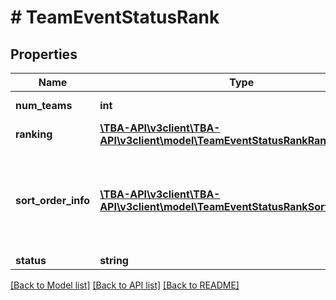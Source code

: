 # # TeamEventStatusRank

## Properties

Name | Type | Description | Notes
------------ | ------------- | ------------- | -------------
**num_teams** | **int** | Number of teams ranked. | [optional] 
**ranking** | [**\TBA-API\v3client\TBA-API\v3client\model\TeamEventStatusRankRanking**](TeamEventStatusRankRanking.md) |  | [optional] 
**sort_order_info** | [**\TBA-API\v3client\TBA-API\v3client\model\TeamEventStatusRankSortOrderInfo[]**](TeamEventStatusRankSortOrderInfo.md) | Ordered list of names corresponding to the elements of the &#x60;sort_orders&#x60; array. | [optional] 
**status** | **string** |  | [optional] 

[[Back to Model list]](../../README.md#documentation-for-models) [[Back to API list]](../../README.md#documentation-for-api-endpoints) [[Back to README]](../../README.md)


